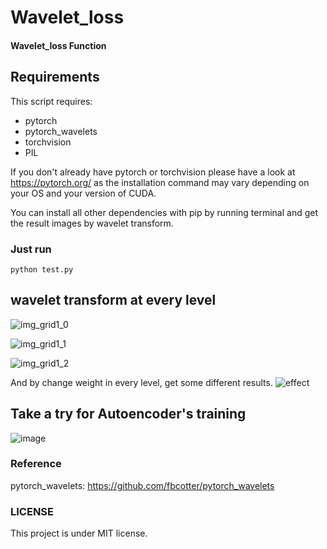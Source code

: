 # Wavelet_loss
#### Wavelet_loss  Function

## Requirements

This script requires:
- pytorch
- pytorch_wavelets
- torchvision
- PIL



If you don't already have pytorch or torchvision please have a look at https://pytorch.org/ as the installation command may vary depending on your OS and your version of CUDA.

You can install all other dependencies with pip by running terminal and get the result images by wavelet transform.

### Just run 

```
python test.py 
```
## wavelet transform at every level
![img_grid1_0](https://user-images.githubusercontent.com/44399667/171095429-1631a23b-24a2-4a51-8238-fe135ec8203d.jpg)

![img_grid1_1](https://user-images.githubusercontent.com/44399667/171095445-6b4b3c50-7891-4fbc-8fce-56a019f5d095.jpg)

![img_grid1_2](https://user-images.githubusercontent.com/44399667/171095470-7557c737-dd47-4a4c-bc74-300032db7ce6.jpg)

And by change weight in every level, get some different results.
![effect](https://user-images.githubusercontent.com/44399667/171094805-cd4f92ac-5e87-40b1-b080-b16e97477b41.jpeg)

## Take a try for Autoencoder's training

![image](https://user-images.githubusercontent.com/44399667/171096283-82989122-298c-44ca-999c-446688f8d446.png)

### Reference
pytorch_wavelets: https://github.com/fbcotter/pytorch_wavelets

### LICENSE
This project is under MIT license.
    
